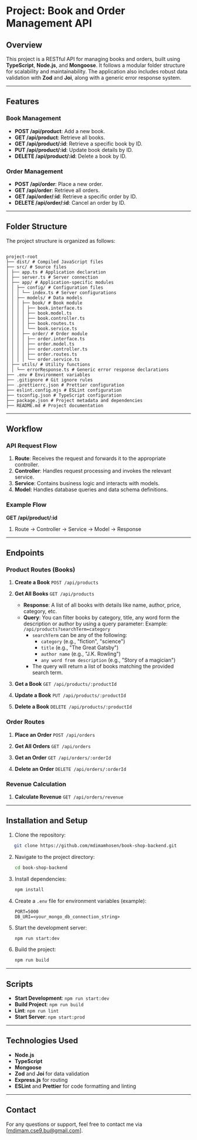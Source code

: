 # Project: Book and Order Management API

## Overview

This project is a RESTful API for managing books and orders, built using **TypeScript**, **Node.js**, and **Mongoose**. It follows a modular folder structure for scalability and maintainability. The application also includes robust data validation with **Zod** and **Joi**, along with a generic error response system.

---

## Features

### Book Management

- **POST /api/product**: Add a new book.
- **GET /api/product**: Retrieve all books.
- **GET /api/product/:id**: Retrieve a specific book by ID.
- **PUT /api/product/:id**: Update book details by ID.
- **DELETE /api/product/:id**: Delete a book by ID.

### Order Management

- **POST /api/order**: Place a new order.
- **GET /api/order**: Retrieve all orders.
- **GET /api/order/:id**: Retrieve a specific order by ID.
- **DELETE /api/order/:id**: Cancel an order by ID.

---

## Folder Structure

The project structure is organized as follows:

```

project-root
├── dist/ # Compiled JavaScript files
├── src/ # Source files
│ ├── app.ts # Application declaration
│ ├── server.ts # Server connection
│ ├── app/ # Application-specific modules
│ │ ├── config/ # Configuration files
│ │ │ └── index.ts # Server configurations
│ │ ├── models/ # Data models
│ │ │ ├── book/ # Book module
│ │ │ │ ├── book.interface.ts
│ │ │ │ ├── book.model.ts
│ │ │ │ ├── book.controller.ts
│ │ │ │ ├── book.routes.ts
│ │ │ │ └── book.service.ts
│ │ │ ├── order/ # Order module
│ │ │ │ ├── order.interface.ts
│ │ │ │ ├── order.model.ts
│ │ │ │ ├── order.controller.ts
│ │ │ │ ├── order.routes.ts
│ │ │ │ └── order.service.ts
│ ├── utils/ # Utility functions
│ │ └── errorResponse.ts # Generic error response declarations
├── .env # Environment variables
├── .gitignore # Git ignore rules
├── .prettierrc.json # Prettier configuration
├── eslint.config.mjs # ESLint configuration
├── tsconfig.json # TypeScript configuration
├── package.json # Project metadata and dependencies
├── README.md # Project documentation

```

---

## Workflow

### API Request Flow

1. **Route**: Receives the request and forwards it to the appropriate controller.
2. **Controller**: Handles request processing and invokes the relevant service.
3. **Service**: Contains business logic and interacts with models.
4. **Model**: Handles database queries and data schema definitions.

### Example Flow

**GET /api/product/:id**

1. Route -> Controller -> Service -> Model -> Response

---

## Endpoints

### Product Routes (Books)

1. **Create a Book**
   `POST /api/products`

2. **Get All Books**
   `GET /api/products`

   - **Response**: A list of all books with details like name, author, price, category, etc.
   - **Query**: You can filter books by category, title, any word form the description or author by using a query parameter:
     Example: `/api/products?searchTerm=category`
     - `searchTerm` can be any of the following:
       - `category` (e.g., "fiction", "science")
       - `title` (e.g., "The Great Gatsby")
       - `author name` (e.g., "J.K. Rowling")
       - `any word from description` (e.g., "Story of a magician")
     - The query will return a list of books matching the provided search term.

3. **Get a Book**
   `GET /api/products/:productId`

4. **Update a Book**
   `PUT /api/products/:productId`

5. **Delete a Book**
   `DELETE /api/products/:productId`

### Order Routes

1. **Place an Order**
   `POST /api/orders`

2. **Get All Orders**
   `GET /api/orders`

3. **Get an Order**
   `GET /api/orders/:orderId`

4. **Delete an Order**
   `DELETE /api/orders/:orderId`

### Revenue Calculation

1. **Calculate Revenue**
   `GET /api/orders/revenue`

---

## Installation and Setup

1. Clone the repository:

```bash
   git clone https://github.com/mdimamhosen/book-shop-backend.git
```

2. Navigate to the project directory:

   ```bash
   cd book-shop-backend
   ```

3. Install dependencies:

   ```bash
   npm install
   ```

4. Create a `.env` file for environment variables (example):

   ```env
   PORT=5000
   DB_URI=<your_mongo_db_connection_string>
   ```

5. Start the development server:

   ```bash
   npm run start:dev
   ```

6. Build the project:

   ```bash
   npm run build
   ```

---

## Scripts

- **Start Development**: `npm run start:dev`
- **Build Project**: `npm run build`
- **Lint**: `npm run lint`
- **Start Server**: `npm start:prod`

---

## Technologies Used

- **Node.js**
- **TypeScript**
- **Mongoose**
- **Zod** and **Joi** for data validation
- **Express.js** for routing
- **ESLint** and **Prettier** for code formatting and linting

---

## Contact

For any questions or support, feel free to contact me via [mdimam.cse9.bu@gmail.com].

```

```
